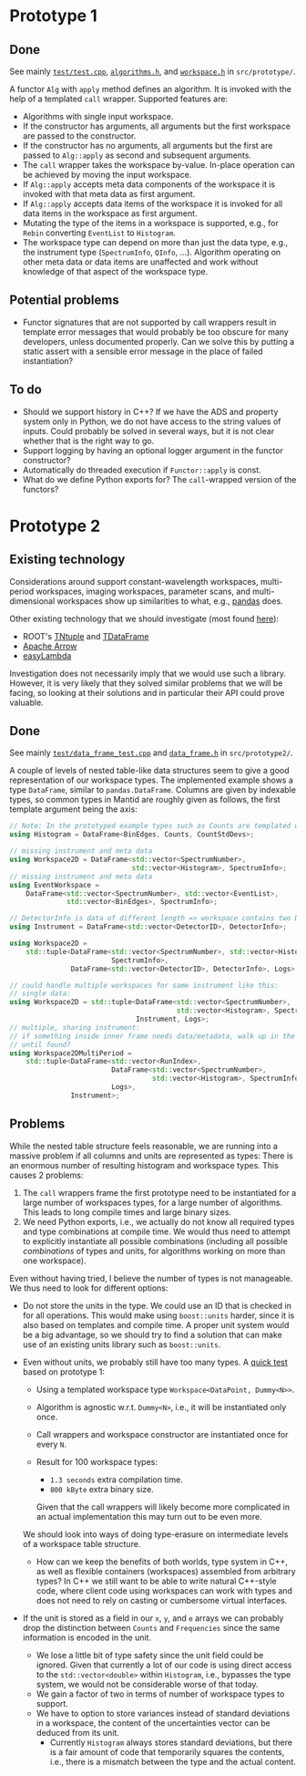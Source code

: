 # Prototype 1

## Done

See mainly [`test/test.cpp`](../src/prototype/test/test.cpp), [`algorithms.h`](../src/prototype/algorithms.h), and [`workspace.h`](../src/prototype/workspace.h) in `src/prototype/`.

A functor `Alg` with `apply` method defines an algorithm.
It is invoked with the help of a templated `call` wrapper.
Supported features are:

- Algorithms with single input workspace.
- If the constructor has arguments, all arguments but the first workspace are passed to the constructor.
- If the constructor has no arguments, all arguments but the first are passed to `Alg::apply` as second and subsequent arguments.
- The `call` wrapper takes the workspace by-value. In-place operation can be achieved by moving the input workspace.
- If `Alg::apply` accepts meta data components of the workspace it is invoked with that meta data as first argument.
- If `Alg::apply` accepts data items of the workspace it is invoked for all data items in the workspace as first argument.
- Mutating the type of the items in a workspace is supported, e.g., for `Rebin` converting `EventList` to `Histogram`.
- The workspace type can depend on more than just the data type, e.g., the instrument type (`SpectrumInfo`, `QInfo`, ...).
  Algorithm operating on other meta data or data items are unaffected and work without knowledge of that aspect of the workspace type.

## Potential problems

- Functor signatures that are not supported by call wrappers result in template error messages that would probably be too obscure for many developers, unless documented properly.
  Can we solve this by putting a static assert with a sensible error message in the place of failed instantiation?

## To do

- Should we support history in C++?
  If we have the ADS and property system only in Python, we do not have access to the string values of inputs.
  Could probably be solved in several ways, but it is not clear whether that is the right way to go.
- Support logging by having an optional logger argument in the functor constructor?
- Automatically do threaded execution if `Functor::apply` is const.
- What do we define Python exports for? The `call`-wrapped version of the functors?

# Prototype 2

## Existing technology

Considerations around support constant-wavelength workspaces, multi-period workspaces, imaging workspaces, parameter scans, and multi-dimensional workspaces show up similarities to what, e.g., [pandas](https://pandas.pydata.org/) does.

Other existing technology that we should investigate (most found [here](https://www.reddit.com/r/cpp/comments/64hzmd/is_there_a_dataframe_library_in_clike_pandas_in/)):

- ROOT's [TNtuple](https://root.cern.ch/doc/master/classTNtuple.html) and [TDataFrame](https://root.cern.ch/doc/master/classROOT_1_1Experimental_1_1TDataFrame.html)
- [Apache Arrow](https://arrow.apache.org/#)
- [easyLambda](https://haptork.github.io/easyLambda/)

Investigation does not necessarily imply that we would use such a library.
However, it is very likely that they solved similar problems that we will be facing, so looking at their solutions and in particular their API could prove valuable.

## Done

See mainly [`test/data_frame_test.cpp`](../src/prototype2/test/data_frame_test.cpp) and [`data_frame.h`](../src/prototype2/data_frame.h) in `src/prototype2/`.

A couple of levels of nested table-like data structures seem to give a good representation of our workspace types.
The implemented example shows a type `DataFrame`, similar to `pandas.DataFrame`.
Columns are given by indexable types, so common types in Mantid are roughly given as follows, the first template argument being the axis:

```cpp
// Note: In the prototyped example types such as Counts are templated with their unit.
using Histogram = DataFrame<BinEdges, Counts, CountStdDevs>;

// missing instrument and meta data
using Workspace2D = DataFrame<std::vector<SpectrumNumber>,
                              std::vector<Histogram>, SpectrumInfo>;
// missing instrument and meta data
using EventWorkspace =
    DataFrame<std::vector<SpectrumNumber>, std::vector<EventList>,
              std::vector<BinEdges>, SpectrumInfo>;

// DetectorInfo is data of different length => workspace contains two DataFrames of different length!
using Instrument = DataFrame<std::vector<DetectorID>, DetectorInfo>;

using Workspace2D =
    std::tuple<DataFrame<std::vector<SpectrumNumber>, std::vector<Histogram>,
                         SpectrumInfo>,
               DataFrame<std::vector<DetectorID>, DetectorInfo>, Logs>;

// could handle multiple workspaces for same instrument like this:
// single data:
using Workspace2D = std::tuple<DataFrame<std::vector<SpectrumNumber>,
                                         std::vector<Histogram>, SpectrumInfo>,
                               Instrument, Logs>;
// multiple, sharing instrument:
// if something inside inner frame needs data/metadata, walk up in the hierarchy
// until found?
using Workspace2DMultiPeriod =
    std::tuple<DataFrame<std::vector<RunIndex>,
                         DataFrame<std::vector<SpectrumNumber>,
                                   std::vector<Histogram>, SpectrumInfo>,
                         Logs>,
               Instrument>;
```

## Problems

While the nested table structure feels reasonable, we are running into a massive problem if all columns and units are represented as types:
There is an enormous number of resulting histogram and workspace types.
This causes 2 problems:

1. The `call` wrappers frame the first prototype need to be instantiated for a large number of workspaces types, for a large number of algorithms.
   This leads to long compile times and large binary sizes.
2. We need Python exports, i.e., we actually do not know all required types and type combinations at compile time.
   We would thus need to attempt to explicitly instantiate all possible combinations (including all possible *combinations* of types and units, for algorithms working on more than one workspace).

Even without having tried, I believe the number of types is not manageable.
We thus need to look for different options:
- Do not store the units in the type.
  We could use an ID that is checked in for all operations.
  This would make using `boost::units` harder, since it is also based on templates and compile time.
  A proper unit system would be a big advantage, so we should try to find a solution that can make use of an existing units library such as `boost::units`.
- Even without units, we probably still have too many types.
  A [quick test](../src/prototype/test/compile_time_test.cpp) based on prototype 1:
  - Using a templated workspace type `Workspace<DataPoint, Dummy<N>>`.
  - Algorithm is agnostic w.r.t. `Dummy<N>`, i.e., it will be instantiated only once.
  - Call wrappers and workspace constructor are instantiated once for every `N`.
  - Result for 100 workspace types:
    - `1.3 seconds` extra compilation time.
    - `800 kByte` extra binary size.

    Given that the call wrappers will likely become more complicated in an actual implementation this may turn out to be even more.

  We should look into ways of doing type-erasure on intermediate levels of a workspace table structure.
  - How can we keep the benefits of both worlds, type system in C++, as well as flexible containers (workspaces) assembled from arbitrary types?
    In C++ we still want to be able to write natural C++-style code, where client code using workspaces can work with types and does not need to rely on casting or cumbersome virtual interfaces.
- If the unit is stored as a field in our `x`, `y`, and `e` arrays we can probably drop the distinction between `Counts` and `Frequencies` since the same information is encoded in the unit.
  - We lose a little bit of type safety since the unit field could be ignored.
    Given that currently a lot of our code is using direct access to the `std::vector<double>` within `Histogram`, i.e., bypasses the type system, we would not be considerable worse of that today.
  - We gain a factor of two in terms of number of workspace types to support.
  - We have to option to store variances instead of standard deviations in a workspace, the content of the uncertainties vector can be deduced from its unit.
    - Currently `Histogram` always stores standard deviations, but there is a fair amount of code that temporarily squares the contents, i.e., there is a mismatch between the type and the actual content.
